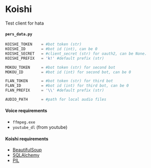 # Koishi
Test client for hata


#### `pers_data.py`
```python
KOISHI_TOKEN    = #bot token (str)
KOISHI_ID       = #bot id (int), can be 0
KOISHI_SECRET   = #client_secret (str) for oauth2, can be None.
KOISHI_PREFIX   = 'k!' #default prefix (str)

MOKOU_TOKEN     = #bot token (str) for second bot
MOKOU_ID        = #bot id (int) for second bot, can be 0

FLAN_TOKEN      = #bot token (str) for third bot
FLAN_ID         = #bot id (int) for third bot, can be 0
FLAN_PREFIX     = '\\' #default prefix (str)

AUDIO_PATH      = #path for local audio files
```

#### Voice requirements
- `ffmpeg.exe`
- `youtube_dl` (from youtube)

#### Koishi requirements
- [BeautifulSoup](https://pypi.org/project/beautifulsoup4/)
- [SQLAlchemy](https://pypi.org/project/SQLAlchemy/)
- [PIL](https://pypi.org/project/PIL/)

